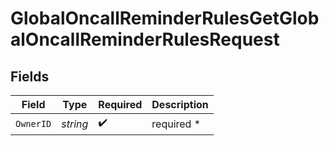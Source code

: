 # GlobalOncallReminderRulesGetGlobalOncallReminderRulesRequest


## Fields

| Field              | Type               | Required           | Description        |
| ------------------ | ------------------ | ------------------ | ------------------ |
| `OwnerID`          | *string*           | :heavy_check_mark: | required *         |